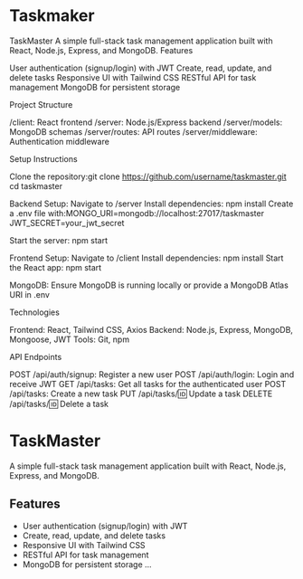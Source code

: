 # Taskmaker
TaskMaster
A simple full-stack task management application built with React, Node.js, Express, and MongoDB.
Features

User authentication (signup/login) with JWT
Create, read, update, and delete tasks
Responsive UI with Tailwind CSS
RESTful API for task management
MongoDB for persistent storage

Project Structure

/client: React frontend
/server: Node.js/Express backend
/server/models: MongoDB schemas
/server/routes: API routes
/server/middleware: Authentication middleware

Setup Instructions

Clone the repository:git clone https://github.com/username/taskmaster.git
cd taskmaster


Backend Setup:
Navigate to /server
Install dependencies: npm install
Create a .env file with:MONGO_URI=mongodb://localhost:27017/taskmaster
JWT_SECRET=your_jwt_secret


Start the server: npm start


Frontend Setup:
Navigate to /client
Install dependencies: npm install
Start the React app: npm start


MongoDB:
Ensure MongoDB is running locally or provide a MongoDB Atlas URI in .env



Technologies

Frontend: React, Tailwind CSS, Axios
Backend: Node.js, Express, MongoDB, Mongoose, JWT
Tools: Git, npm

API Endpoints

POST /api/auth/signup: Register a new user
POST /api/auth/login: Login and receive JWT
GET /api/tasks: Get all tasks for the authenticated user
POST /api/tasks: Create a new task
PUT /api/tasks/:id: Update a task
DELETE /api/tasks/:id: Delete a task

# TaskMaster
A simple full-stack task management application built with React, Node.js, Express, and MongoDB.

## Features
- User authentication (signup/login) with JWT
- Create, read, update, and delete tasks
- Responsive UI with Tailwind CSS
- RESTful API for task management
- MongoDB for persistent storage
...
